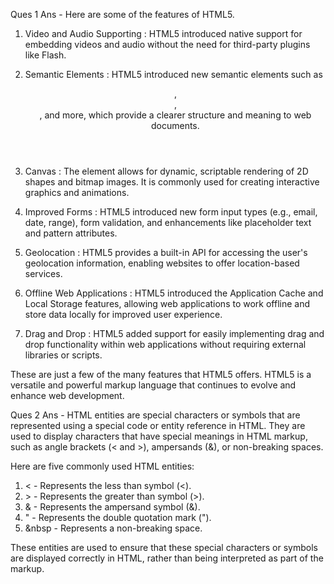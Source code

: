 Ques 1
Ans - Here are some of the features of HTML5.

1.  Video and Audio Supporting : HTML5 introduced native support for embedding videos and audio without the need for third-party plugins like Flash.

2. Semantic Elements : HTML5 introduced new semantic elements such as <header>, <footer>, <nav>, and more, which provide a clearer structure and meaning to web documents.

3. Canvas : The <canvas> element allows for dynamic, scriptable rendering of 2D shapes and bitmap images. It is commonly used for creating interactive graphics and animations.

4. Improved Forms : HTML5 introduced new form input types (e.g., email, date, range), form validation, and enhancements like placeholder text and pattern attributes.

5. Geolocation : HTML5 provides a built-in API for accessing the user's geolocation information, enabling websites to offer location-based services.

6. Offline Web Applications : HTML5 introduced the Application Cache and Local Storage features, allowing web applications to work offline and store data locally for improved user experience.

7. Drag and Drop : HTML5 added support for easily implementing drag and drop functionality within web applications without requiring external libraries or scripts.

These are just a few of the many features that HTML5 offers. HTML5 is a versatile and powerful markup language that continues to evolve and enhance web development.


Ques 2
Ans - HTML entities are special characters or symbols that are represented using a special code or entity reference in HTML. They are used to display characters that have special meanings in HTML markup, such as angle brackets (< and >), ampersands (&), or non-breaking spaces.

Here are five commonly used HTML entities:

1.  < - Represents the less than symbol (<).
2.  \> - Represents the greater than symbol (>).
3.  & - Represents the ampersand symbol (&).
4.  " - Represents the double quotation mark (").
5. &nbsp - Represents a non-breaking space.

These entities are used to ensure that these special characters or symbols are displayed correctly in HTML, rather than being interpreted as part of the markup.
